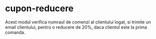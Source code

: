 # cupon-reducere
Acest modul verifica numraul de comenzi al clientului logat, 
si trimite un email clientului, pentru o reducere de 20%, daca clientul
este la prima comanda.
